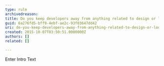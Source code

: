 ```yaml
---
type: rule
archivedreason: 
title: Do you keep developers away from anything related to design or look and feel?
guid: 6a276fd5-bff9-4ebf-ae2c-93f03647dd42
uri: do-you-keep-developers-away-from-anything-related-to-design-or-look-and-feel
created: 2015-10-07T03:50:51.0000000Z
authors: []
related: []

---
```



Enter Intro Text
<br><excerpt class='endintro'></excerpt><br>



